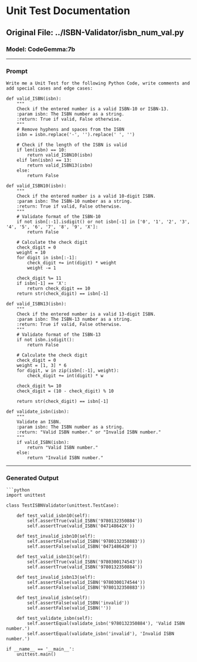 # Unit Test Documentation
## Original File: ../ISBN-Validator/isbn_num_val.py

### Model: CodeGemma:7b

<hr>

### Prompt

```
Write me a Unit Test for the following Python Code, write comments and add special cases and edge cases:

def valid_ISBN(isbn):
    """
    Check if the entered number is a valid ISBN-10 or ISBN-13.
    :param isbn: The ISBN number as a string.
    :return: True if valid, False otherwise.
    """
    # Remove hyphens and spaces from the ISBN
    isbn = isbn.replace('-', '').replace(' ', '')

    # Check if the length of the ISBN is valid
    if len(isbn) == 10:
        return valid_ISBN10(isbn)
    elif len(isbn) == 13:
        return valid_ISBN13(isbn)
    else:
        return False

def valid_ISBN10(isbn):
    """
    Check if the entered number is a valid 10-digit ISBN.
    :param isbn: The ISBN-10 number as a string.
    :return: True if valid, False otherwise.
    """
    # Validate format of the ISBN-10
    if not isbn[:-1].isdigit() or not isbn[-1] in ['0', '1', '2', '3', '4', '5', '6', '7', '8', '9', 'X']:
        return False

    # Calculate the check digit
    check_digit = 0
    weight = 10
    for digit in isbn[:-1]:
        check_digit += int(digit) * weight
        weight -= 1

    check_digit %= 11
    if isbn[-1] == 'X':
        return check_digit == 10
    return str(check_digit) == isbn[-1]

def valid_ISBN13(isbn):
    """
    Check if the entered number is a valid 13-digit ISBN.
    :param isbn: The ISBN-13 number as a string.
    :return: True if valid, False otherwise.
    """
    # Validate format of the ISBN-13
    if not isbn.isdigit():
        return False

    # Calculate the check digit
    check_digit = 0
    weight = [1, 3] * 6
    for digit, w in zip(isbn[:-1], weight):
        check_digit += int(digit) * w

    check_digit %= 10
    check_digit = (10 - check_digit) % 10

    return str(check_digit) == isbn[-1]

def validate_isbn(isbn):
    """
    Validate an ISBN.
    :param isbn: The ISBN number as a string.
    :return: "Valid ISBN number." or "Invalid ISBN number."
    """
    if valid_ISBN(isbn):
        return "Valid ISBN number."
    else:
        return "Invalid ISBN number."
```

<hr>

### Generated Output

```
```python
import unittest

class TestISBNValidator(unittest.TestCase):

    def test_valid_isbn10(self):
        self.assertTrue(valid_ISBN('9780132350884'))
        self.assertTrue(valid_ISBN('047148642X'))

    def test_invalid_isbn10(self):
        self.assertFalse(valid_ISBN('9780132350883'))
        self.assertFalse(valid_ISBN('0471486420'))

    def test_valid_isbn13(self):
        self.assertTrue(valid_ISBN('9780300174543'))
        self.assertTrue(valid_ISBN('9780132350884'))

    def test_invalid_isbn13(self):
        self.assertFalse(valid_ISBN('9780300174544'))
        self.assertFalse(valid_ISBN('9780132350883'))

    def test_invalid_isbn(self):
        self.assertFalse(valid_ISBN('invalid'))
        self.assertFalse(valid_ISBN(''))

    def test_validate_isbn(self):
        self.assertEqual(validate_isbn('9780132350884'), 'Valid ISBN number.')
        self.assertEqual(validate_isbn('invalid'), 'Invalid ISBN number.')

if __name__ == '__main__':
    unittest.main()
```
```